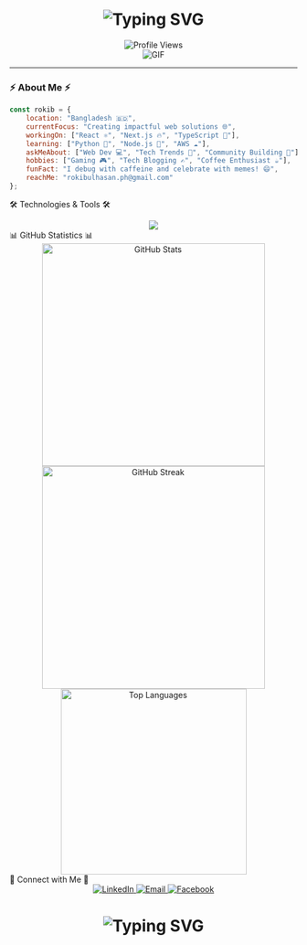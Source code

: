 <h1 align="center">
  <img src="https://readme-typing-svg.demolab.com?font=Fira+Code&weight=600&size=28&duration=4000&pause=1000&color=6CE4F7&center=true&vCenter=true&multiline=true&repeat=false&width=700&height=100&lines=Full+Stack+Developer+%F0%9F%9A%80;Coding+Educator+%F0%9F%91%A8%E2%80%8D%F0%9F%8F%AB+%7C+Tech+Enthusiast+%F0%9F%92%BB" alt="Typing SVG" />
</h1>

<div align="center">
  <img src="https://komarev.com/ghpvc/?username=rokib97&style=for-the-badge&color=0e75b6&label=Profile+Views" alt="Profile Views">
</div>

<div align="center">
  <img src="https://user-images.githubusercontent.com/73097560/115834477-dbab4500-a447-11eb-908a-139a6edaec5c.gif" alt="GIF" />
</div>

---

### ⚡ About Me ⚡

```javascript
const rokib = {
    location: "Bangladesh 🇧🇩",
    currentFocus: "Creating impactful web solutions 🌐",
    workingOn: ["React ⚛️", "Next.js 🔥", "TypeScript 💪"],
    learning: ["Python 🐍", "Node.js 💚", "AWS ☁️"],
    askMeAbout: ["Web Dev 💻", "Tech Trends 🚀", "Community Building 🤝"],
    hobbies: ["Gaming 🎮", "Tech Blogging ✍️", "Coffee Enthusiast ☕"],
    funFact: "I debug with caffeine and celebrate with memes! 😄",
    reachMe: "rokibulhasan.ph@gmail.com"
};
```
🛠️ Technologies & Tools 🛠️

<div align="center"> <img src="https://skillicons.dev/icons?i=js,ts,react,nextjs,nodejs,express,mongodb,firebase,git,tailwind,linux,vscode&perline=6" /> </div>
📊 GitHub Statistics 📊
<div align="center"> <img width="390" src="https://github-readme-stats.vercel.app/api?username=rokib97&show_icons=true&theme=tokyonight&border_radius=10&hide_border=true&bg_color=1F222E" alt="GitHub Stats"> <img width="390" src="https://streak-stats.demolab.com/?user=rokib97&theme=tokyonight&hide_border=true&border_radius=10&background=1F222E" alt="GitHub Streak"> </div> <div align="center"> <img width="325" src="https://github-readme-stats.vercel.app/api/top-langs/?username=rokib97&theme=tokyonight&layout=compact&hide_border=true&border_radius=10&bg_color=1F222E" alt="Top Languages"> </div>
🤝 Connect with Me 🤝

<div align="center"> <a href="https://www.linkedin.com/in/rokibul97/"> <img src="https://img.shields.io/badge/LinkedIn-0077B5?style=for-the-badge&logo=linkedin&logoColor=white&style=plastic" alt="LinkedIn"> </a> <a href="mailto:rokibulhasan.ph@gmail.com"> <img src="https://img.shields.io/badge/Gmail-D14836?style=for-the-badge&logo=gmail&logoColor=white&style=plastic" alt="Email"> </a> <a href="https://fb.com/rokib97"> <img src="https://img.shields.io/badge/Facebook-1877F2?style=for-the-badge&logo=facebook&logoColor=white&style=plastic" alt="Facebook"> </a> </div>
<h1 align="center"> <img src="https://readme-typing-svg.demolab.com?font=Fira+Code&weight=600&size=28&duration=4000&pause=1000&color=6CE4F7&center=true&vCenter=true&multiline=true&repeat=false&width=700&height=100&lines=Thanks+for+Visiting+%F0%9F%91%8B" alt="Typing SVG" /> </h1> 
